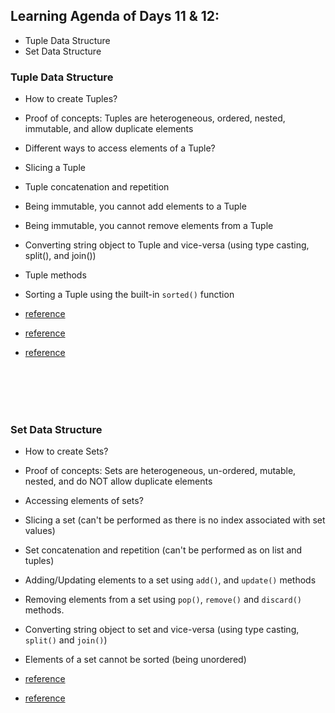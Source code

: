 ## Learning Agenda of Days 11 & 12:

- Tuple Data Structure
- Set Data Structure


### Tuple Data Structure
- How to create Tuples?
- Proof of concepts: Tuples are heterogeneous, ordered, nested, immutable, and allow duplicate elements
- Different ways to access elements of a Tuple?
- Slicing a Tuple
- Tuple concatenation and repetition
- Being immutable, you cannot add elements to a Tuple
- Being immutable, you cannot remove elements from a Tuple
- Converting string object to Tuple and vice-versa (using type casting, split(), and join())
- Tuple methods
- Sorting a Tuple using the built-in `sorted()` function



- [reference](https://realpython.com/python-lists-tuples/#python-tuples)
- [reference](https://www.dataquest.io/blog/python-tuples/)
- [reference](https://www.datacamp.com/tutorial/python-tuples-tutorial)
<br>
<br>
<br>
<br>


### Set Data Structure
- How to create Sets?
- Proof of concepts: Sets are heterogeneous, un-ordered, mutable, nested, and do NOT allow duplicate elements
- Accessing elements of sets?
- Slicing a set (can't be performed as there is no index associated with set values)
- Set concatenation and repetition (can't be performed as on list and tuples)
- Adding/Updating elements to a set using `add()`, and `update()` methods
- Removing elements from a set using `pop()`, `remove()` and `discard()` methods.
- Converting string object to set and vice-versa (using type casting, `split()` and `join()`)
- Elements of a set cannot be sorted (being unordered)


- [reference](https://realpython.com/python-sets/)
- [reference](https://www.datacamp.com/tutorial/sets-in-python)

<br>
<br>
<br>
<br>
